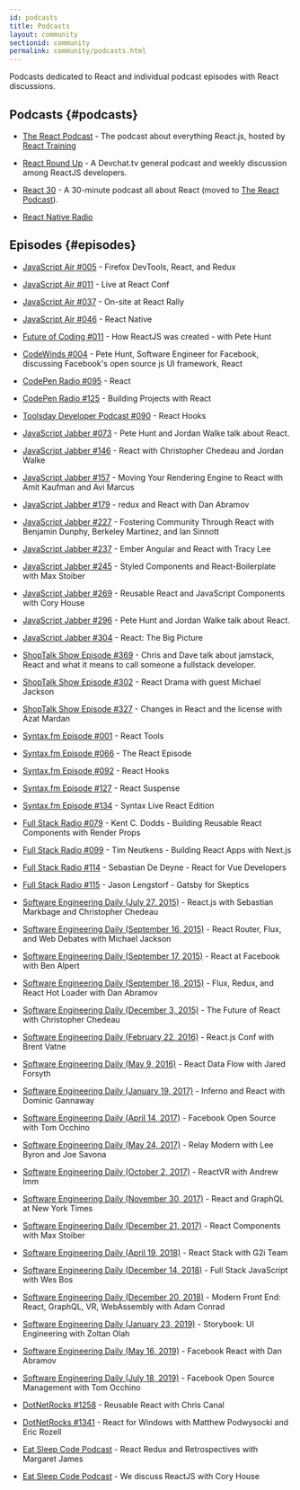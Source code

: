 ```yaml
---
id: podcasts
title: Podcasts
layout: community
sectionid: community
permalink: community/podcasts.html
---
```


Podcasts dedicated to React and individual podcast episodes with React discussions.

## Podcasts {#podcasts}

- [The React Podcast](https://reactpodcast.simplecast.fm/) - The podcast about everything React.js, hosted by [React Training](https://reacttraining.com)

- [React Round Up](https://devchat.tv/react-round-up/) - A Devchat.tv general podcast and weekly discussion among ReactJS developers. 

- [React 30](https://react30.com/) - A 30-minute podcast all about React (moved to [The React Podcast](https://reactpodcast.simplecast.fm/)).

- [React Native Radio](https://devchat.tv/react-native-radio)

## Episodes {#episodes}

- [JavaScript Air #005](https://javascriptair.com/episodes/2016-01-13/) - Firefox DevTools, React, and Redux

- [JavaScript Air #011](https://javascriptair.com/episodes/2016-02-23/) - Live at React Conf

- [JavaScript Air #037](https://javascriptair.com/episodes/2016-08-25/) - On-site at React Rally

- [JavaScript Air #046](https://javascriptair.com/episodes/2016-10-26/) - React Native

- [Future of Coding #011](https://futureofcoding.org/episodes/011) - How ReactJS was created - with Pete Hunt

- [CodeWinds #004](https://codewinds.com/podcast/004.html) - Pete Hunt, Software Engineer for Facebook, discussing Facebook's open source js UI framework, React

- [CodePen Radio #095](https://blog.codepen.io/2016/06/21/095-react/) - React

- [CodePen Radio #125](https://blog.codepen.io/2017/04/11/125-building-projects-react/) - Building Projects with React

- [Toolsday Developer Podcast #090](https://podtail.com/en/podcast/toolsday/90-react-hooks/) - React Hooks

- [JavaScript Jabber #073](https://devchat.tv/js-jabber/073-jsj-react-with-pete-hunt-and-jordan-walke) - Pete Hunt and Jordan Walke talk about React.

- [JavaScript Jabber #146](https://devchat.tv/js-jabber/146-jsj-react-with-christopher-chedeau-and-jordan-walke/) - React with Christopher Chedeau and Jordan Walke

- [JavaScript Jabber #157](https://devchat.tv/js-jabber/157-moving-your-rendering-engine-to-react-with-amit-kaufman-and-avi-marcus/) - Moving Your Rendering Engine to React with Amit Kaufman and Avi Marcus

- [JavaScript Jabber #179](https://devchat.tv/js-jabber/179-jsj-redux-and-react-with-dan-abramov/) - redux and React with Dan Abramov

- [JavaScript Jabber #227](https://devchat.tv/js-jabber/227-jsj-fostering-community-through-react-with-benjamin-dunphy-berkeley-martinez-and-ian-sinnott/) - Fostering Community Through React with Benjamin Dunphy, Berkeley Martinez, and Ian Sinnott

- [JavaScript Jabber #237](https://devchat.tv/js-jabber/237-jsj-clls-ember-angular-and-react-with-tracy-lee/) - Ember Angular and React with Tracy Lee

- [JavaScript Jabber #245](https://devchat.tv/js-jabber/jsj-245-styled-components-and-react-boilerplate-with-max-stoiber/) - Styled Components and React-Boilerplate with Max Stoiber

- [JavaScript Jabber #269](https://devchat.tv/js-jabber/jsj-269-reusable-react-javascript-components-cory-house/) - Reusable React and JavaScript Components with Cory House

- [JavaScript Jabber #296](https://devchat.tv/js-jabber/jsj-296-changes-react-license-azat-mardan/) - Pete Hunt and Jordan Walke talk about React.

- [JavaScript Jabber #304](https://devchat.tv/js-jabber/jsj-304-react-the-big-picture/) - React: The Big Picture

- [ShopTalk Show Episode #369](https://shoptalkshow.com/episodes/369/) - Chris and Dave talk about jamstack, React and what it means to call someone a fullstack developer.

- [ShopTalk Show Episode #302](https://shoptalkshow.com/episodes/302/) - React Drama with guest Michael Jackson

- [ShopTalk Show Episode #327](https://shoptalkshow.com/episodes/327/) - Changes in React and the license with Azat Mardan

- [Syntax.fm Episode #001](https://syntax.fm/show/001/react-tools) - React Tools

- [Syntax.fm Episode #066](https://syntax.fm/show/066/the-react-episode) - The React Episode

- [Syntax.fm Episode #092](https://syntax.fm/show/092/react-hooks) - React Hooks

- [Syntax.fm Episode #127](https://syntax.fm/show/127/hasty-treat-react-suspense) - React Suspense

- [Syntax.fm Episode #134](https://syntax.fm/show/134/syntax-live-react-edition) - Syntax Live React Edition

- [Full Stack Radio #079](http://www.fullstackradio.com/79) - Kent C. Dodds - Building Reusable React Components with Render Props

- [Full Stack Radio #099](http://www.fullstackradio.com/99) - Tim Neutkens - Building React Apps with Next.js

- [Full Stack Radio #114](http://www.fullstackradio.com/114) - Sebastian De Deyne - React for Vue Developers

- [Full Stack Radio #115](http://www.fullstackradio.com/115) - Jason Lengstorf - Gatsby for Skeptics

- [Software Engineering Daily (July 27, 2015)](https://softwareengineeringdaily.com/2015/07/27/react-js-with-sebastian-markbage-and-christopher-chedeau/) - React.js with Sebastian Markbage and Christopher Chedeau

- [Software Engineering Daily (September 16, 2015)](https://softwareengineeringdaily.com/2015/09/16/react-router-flux-and-web-debates-with-michael-jackson/) - React Router, Flux, and Web Debates with Michael Jackson

- [Software Engineering Daily (September 17, 2015)](https://softwareengineeringdaily.com/2015/09/17/react-at-facebook-with-ben-alpert/) - React at Facebook with Ben Alpert

- [Software Engineering Daily (September 18, 2015)](https://softwareengineeringdaily.com/2015/09/18/flux-redux-and-react-hot-loader-with-dan-abramov/) - Flux, Redux, and React Hot Loader with Dan Abramov

- [Software Engineering Daily (December 3, 2015)](https://softwareengineeringdaily.com/2015/12/03/the-future-of-react-with-christopher-chedeau/) - The Future of React with Christopher Chedeau

- [Software Engineering Daily (February 22, 2016)](https://softwareengineeringdaily.com/2016/02/22/react-js-conf-with-brent-vatne/) - React.js Conf with Brent Vatne

- [Software Engineering Daily (May 9, 2016)](https://softwareengineeringdaily.com/2016/05/09/react-data-flow-jared-forsyth/) - React Data Flow with Jared Forsyth

- [Software Engineering Daily (January 19, 2017)](https://softwareengineeringdaily.com/2017/01/19/inferno-with-dominic-gannaway/) - Inferno and React with Dominic Gannaway

- [Software Engineering Daily (April 14, 2017)](https://softwareengineeringdaily.com/2017/04/14/facebook-open-source-with-tom-occhino/) - Facebook Open Source with Tom Occhino

- [Software Engineering Daily (May 24, 2017)](https://softwareengineeringdaily.com/2017/05/24/relay-modern-with-lee-byron-and-joe-savona/) - Relay Modern with Lee Byron and Joe Savona

- [Software Engineering Daily (October 2, 2017)](https://softwareengineeringdaily.com/2017/10/02/reactvr-with-andrew-imm/) - ReactVR with Andrew Imm

- [Software Engineering Daily (November 30, 2017)](https://softwareengineeringdaily.com/2017/11/30/react-and-graphql-at-new-york-times/) - React and GraphQL at New York Times

- [Software Engineering Daily (December 21, 2017)](https://softwareengineeringdaily.com/2017/12/21/react-components-with-max-stoiber/) - React Components with Max Stoiber

- [Software Engineering Daily (April 19, 2018)](https://softwareengineeringdaily.com/2018/04/19/react-stack-with-g2i-team/) - React Stack with G2i Team

- [Software Engineering Daily (December 14, 2018)](https://softwareengineeringdaily.com/2018/12/14/full-stack-javascript-with-wes-bos/) - Full Stack JavaScript with Wes Bos

- [Software Engineering Daily (December 20, 2018)](https://softwareengineeringdaily.com/2018/12/20/modern-front-end-react-graphql-vr-webassembly-with-adam-conrad/) - Modern Front End: React, GraphQL, VR, WebAssembly with Adam Conrad

- [Software Engineering Daily (January 23, 2019)](https://softwareengineeringdaily.com/2019/01/23/storybook-ui-engineering-with-zoltan-olah/) - Storybook: UI Engineering with Zoltan Olah

- [Software Engineering Daily (May 16, 2019)](https://softwareengineeringdaily.com/2019/05/16/facebook-react-with-dan-abramov/) - Facebook React with Dan Abramov

- [Software Engineering Daily (July 18, 2019)](https://softwareengineeringdaily.com/2019/07/18/facebook-open-source-management-with-tom-occhino/) - 
Facebook Open Source Management with Tom Occhino

- [DotNetRocks #1258](https://dotnetrocks.com/?show=1258) - Reusable React with Chris Canal

- [DotNetRocks #1341](https://dotnetrocks.com/?show=1341) - React for Windows with Matthew Podwysocki and Eric Rozell

- [Eat Sleep Code Podcast](https://www.telerik.com/blogs/react-redux-retrospectives) - React Redux and Retrospectives with Margaret James

- [Eat Sleep Code Podcast](https://www.telerik.com/blogs/podcast-we-discuss-reactjs) - We discuss ReactJS with Cory House

